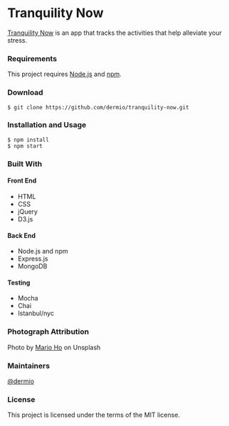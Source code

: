 # Tranquility Now
[Tranquility Now](https://tranquility-now.herokuapp.com/) is an app that tracks the activities that help alleviate your stress.


### Requirements
This project requires [Node.js](https://nodejs.org/en/) and [npm](https://www.npmjs.com/).
### Download
```
$ git clone https://github.com/dermio/tranquility-now.git
```
### Installation and Usage
```
$ npm install
$ npm start
```

### Built With
#### Front End
* HTML
* CSS
* jQuery
* D3.js

#### Back End
* Node.js and npm
* Express.js
* MongoDB

#### Testing
* Mocha
* Chai
* Istanbul/nyc

### Photograph Attribution
Photo by [Mario Ho](https://unsplash.com/@homarioo) on Unsplash

### Maintainers
[@dermio](https://github.com/dermio)

### License
This project is licensed under the terms of the MIT license.